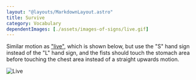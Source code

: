 ```yaml
---
layout: "@layouts/MarkdownLayout.astro"
title: Survive
category: Vocabulary
dependentImages: [./assets/images-of-signs/live.gif]
---
```


Similar motion as ["live"](../live), which is shown below,
but use the "S" hand sign instead of the "L" hand sign,
and the fists should touch the stomach area
before touching the chest area instead of a straight upwards motion.

![Live](@signs/live.gif)
